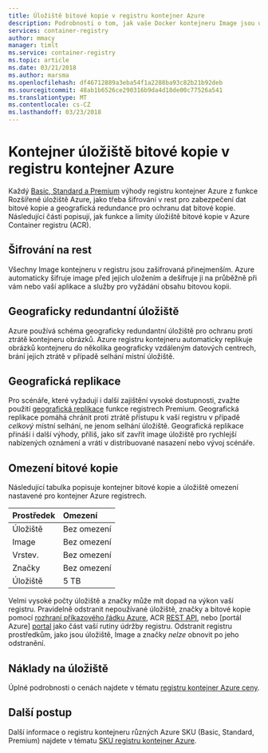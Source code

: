 ```yaml
---
title: Úložiště bitové kopie v registru kontejner Azure
description: Podrobnosti o tom, jak vaše Docker kontejneru Image jsou uložené v registru kontejner Azure, včetně zabezpečení, redundance a kapacity.
services: container-registry
author: mmacy
manager: timlt
ms.service: container-registry
ms.topic: article
ms.date: 03/21/2018
ms.author: marsma
ms.openlocfilehash: df46712889a3eba54f1a2288ba93c82b21b92deb
ms.sourcegitcommit: 48ab1b6526ce290316b9da4d18de00c77526a541
ms.translationtype: MT
ms.contentlocale: cs-CZ
ms.lasthandoff: 03/23/2018
---
```

# <a name="container-image-storage-in-azure-container-registry"></a>Kontejner úložiště bitové kopie v registru kontejner Azure

Každý [Basic, Standard a Premium](container-registry-skus.md) výhody registru kontejner Azure z funkce Rozšířené úložiště Azure, jako třeba šifrování v rest pro zabezpečení dat bitové kopie a geografická redundance pro ochranu dat bitové kopie. Následující části popisují, jak funkce a limity úložiště bitové kopie v Azure Container registru (ACR).

## <a name="encryption-at-rest"></a>Šifrování na rest

Všechny Image kontejneru v registru jsou zašifrovaná přinejmenším. Azure automaticky šifruje image před jejich uložením a dešifruje ji na průběžně při vám nebo vaší aplikace a služby pro vyžádání obsahu bitovou kopii.

## <a name="geo-redundant-storage"></a>Geograficky redundantní úložiště

Azure používá schéma geograficky redundantní úložiště pro ochranu proti ztrátě kontejneru obrázků. Azure registru kontejneru automaticky replikuje obrázků kontejneru do několika geograficky vzdáleným datových centrech, brání jejich ztrátě v případě selhání místní úložiště.

## <a name="geo-replication"></a>Geografická replikace

Pro scénáře, které vyžadují i další zajištění vysoké dostupnosti, zvažte použití [geografická replikace](container-registry-geo-replication.md) funkce registrech Premium. Geografická replikace pomáhá chránit proti ztrátě přístupu k vaší registru v případě *celkový* místní selhání, ne jenom selhání úložiště. Geografická replikace přináší i další výhody, příliš, jako síť zavřít image úložiště pro rychlejší nabízených oznámení a vrátí v distribuované nasazení nebo vývoj scénáře.

## <a name="image-limits"></a>Omezení bitové kopie

Následující tabulka popisuje kontejner bitové kopie a úložiště omezení nastavené pro kontejner Azure registrech.

| Prostředek | Omezení |
| -------- | :---- |
| Úložiště | Bez omezení |
| Image | Bez omezení |
| Vrstev. | Bez omezení |
| Značky | Bez omezení|
| Úložiště | 5 TB |

Velmi vysoké počty úložiště a značky může mít dopad na výkon vaší registru. Pravidelně odstranit nepoužívané úložiště, značky a bitové kopie pomocí [rozhraní příkazového řádku Azure](/cli/azure/acr), ACR [REST API](/rest/api/containerregistry/), nebo [portál Azure] [ portal] jako část vaší rutiny údržby registru. Odstranit registru prostředkům, jako jsou úložiště, Image a značky *nelze* obnovit po jeho odstranění.

## <a name="storage-cost"></a>Náklady na úložiště

Úplné podrobnosti o cenách najdete v tématu [registru kontejner Azure ceny][pricing].

## <a name="next-steps"></a>Další postup

Další informace o registru kontejneru různých Azure SKU (Basic, Standard, Premium) najdete v tématu [SKU registru kontejner Azure](container-registry-skus.md).

<!-- IMAGES -->

<!-- LINKS - External -->
[portal]: https://portal.azure.com
[pricing]: http://aka.ms/acr/pricing

<!-- LINKS - Internal -->
